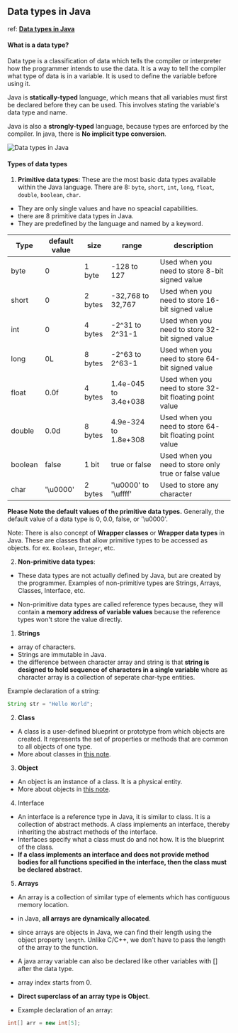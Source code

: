 ## Data types in Java
ref: [**Data types in Java**](https://www.geeksforgeeks.org/data-types-in-java/)

#### What is a data type?
Data type is a classification of data which tells the compiler or interpreter how the programmer intends to use the data. It is a way to tell the compiler what type of data is in a variable. It is used to define the variable before using it.

Java is **statically-typed** language, which means that all variables must first be declared before they can be used. This involves stating the variable's data type and name.

Java is also a **strongly-typed** language, because types are enforced by the compiler. In java, there is **No implicit type conversion**.


![Data types in Java](https://media.geeksforgeeks.org/wp-content/uploads/20240809125618/Java-Data-Types-1024.png)
#### Types of data types
1. **Primitive data types**: These are the most basic data types available within the Java language. There are 8: `byte`, `short`, `int`, `long`, `float`, `double`, `boolean`, `char`.
- They are only single values and have no speacial capabilities.
- there are 8 primitive data types in Java.
- They are predefined by the language and named by a keyword.

| Type | default value | size | range | description |
|------|---------------|------|-------|-------------|
| byte | 0 | 1 byte | -128 to 127 | Used when you need to store 8-bit signed value |
| short | 0 | 2 bytes | -32,768 to 32,767 | Used when you need to store 16-bit signed value |
| int | 0 | 4 bytes | -2^31 to 2^31-1 | Used when you need to store 32-bit signed value |
| long | 0L | 8 bytes | -2^63 to 2^63-1 | Used when you need to store 64-bit signed value |
| float | 0.0f | 4 bytes | 1.4e-045 to 3.4e+038 | Used when you need to store 32-bit floating point value |
| double | 0.0d | 8 bytes | 4.9e-324 to 1.8e+308 | Used when you need to store 64-bit floating point value |
| boolean | false | 1 bit | true or false | Used when you need to store only true or false value |
| char | '\u0000' | 2 bytes | '\u0000' to '\uffff' | Used to store any character |

**Please Note the default values of the primitive data types.** Generally, the default value of a data type is 0, 0.0, false, or '\u0000'.

Note: There is also concept of **Wrapper classes** or **Wrapper data types** in Java. These are classes that allow primitive types to be accessed as objects. for ex. `Boolean`, `Integer`, etc.

2. **Non-primitive data types**: 
- These data types are not actually defined by Java, but are created by the programmer. Examples of non-primitive types are Strings, Arrays, Classes, Interface, etc.

- Non-primitive data types are called reference types because, they will contain **a memory address of variable values** because the reference types won't store the value directly.

1. **Strings**
- array of characters.
- Strings are immutable in Java.
- the difference between character array and string is that **string is designed to hold sequence of characters in a single variable** where as character array is a collection of seperate char-type entities.

Example declaration of a string:
```java
String str = "Hello World";
```

2. **Class**
- A class is a user-defined blueprint or prototype from which objects are created. It represents the set of properties or methods that are common to all objects of one type.
- More about classes in [this note](classes.md).

3. **Object**
- An object is an instance of a class. It is a physical entity.
- More about objects in [this note](objects.md).

4. Interface
- An interface is a reference type in Java, it is similar to class. It is a collection of abstract methods. A class implements an interface, thereby inheriting the abstract methods of the interface.
- Interfaces specify what a class must do and not how. It is the blueprint of the class.
- **If a class implements an interface and does not provide method bodies for all functions specified in the interface, then the class must be declared abstract.**

5. **Arrays**
- An array is a collection of similar type of elements which has contiguous memory location.
- in Java, **all arrays are dynamically allocated**.
- since arrays are objects in Java, we can find their length using the object property `length`. Unlike C/C++, we don't have to pass the length of the array to the function.
- A java array variable can also be declared like other variables with [] after the data type.
- array index starts from 0.
- **Direct superclass of an array type is Object**.

- Example declaration of an array:
```java
int[] arr = new int[5];
```